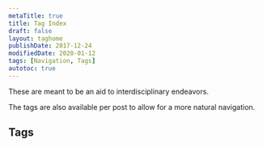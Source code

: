 ```yaml
---
metaTitle: true
title: Tag Index
draft: false
layout: taghome
publishDate: 2017-12-24
modifiedDate: 2020-01-12
tags: [Navigation, Tags]
autotoc: true
---
```


These are meant to be an aid to interdisciplinary endeavors.

The tags are also available per post to allow for a more natural navigation.

## Tags
